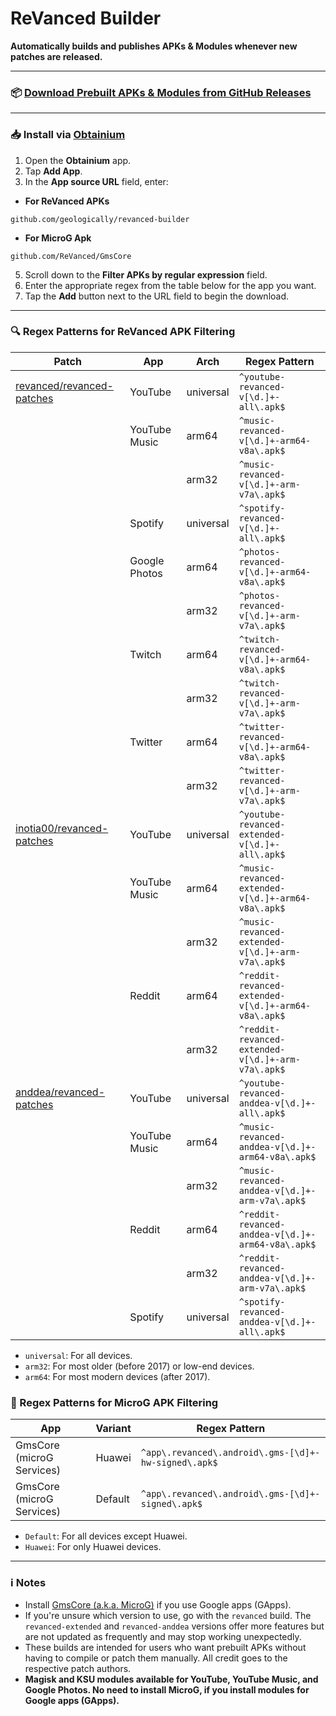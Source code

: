 # ReVanced Builder

**Automatically builds and publishes APKs & Modules whenever new patches are released.**

---

### 📦 [Download Prebuilt APKs & Modules from GitHub Releases](https://github.com/geologically/revanced-apks/releases)

---

### 📥 Install via [Obtainium](https://github.com/ImranR98/Obtainium)

1. Open the **Obtainium** app.
2. Tap **Add App**.
3. In the **App source URL** field, enter: <br>
- **For ReVanced APKs**
```
github.com/geologically/revanced-builder
```
- **For MicroG Apk**
```
github.com/ReVanced/GmsCore
```
5. Scroll down to the **Filter APKs by regular expression** field.
6. Enter the appropriate regex from the table below for the app you want.
7. Tap the **Add** button next to the URL field to begin the download.

---

### 🔍 Regex Patterns for ReVanced APK Filtering
| Patch                                                                      | App            | Arch       | Regex Pattern                                                |
|----------------------------------------------------------------------------|----------------|------------|--------------------------------------------------------------|
| [revanced/revanced-patches](https://github.com/revanced/revanced-patches)  | YouTube        | universal  | `^youtube-revanced-v[\d.]+-all\.apk$`                        |
|                                                                            | YouTube Music  | arm64      | `^music-revanced-v[\d.]+-arm64-v8a\.apk$`                    |
|                                                                            |                | arm32      | `^music-revanced-v[\d.]+-arm-v7a\.apk$`                      |
|                                                                            | Spotify        | universal  | `^spotify-revanced-v[\d.]+-all\.apk$`                        |
|                                                                            | Google Photos  | arm64      | `^photos-revanced-v[\d.]+-arm64-v8a\.apk$`                   |
|                                                                            |                | arm32      | `^photos-revanced-v[\d.]+-arm-v7a\.apk$`                     |
|                                                                            | Twitch         | arm64      | `^twitch-revanced-v[\d.]+-arm64-v8a\.apk$`                   |
|                                                                            |                | arm32      | `^twitch-revanced-v[\d.]+-arm-v7a\.apk$`                     |
|                                                                            | Twitter        | arm64      | `^twitter-revanced-v[\d.]+-arm64-v8a\.apk$`                  |
|                                                                            |                | arm32      | `^twitter-revanced-v[\d.]+-arm-v7a\.apk$`                    |
| [inotia00/revanced-patches](https://github.com/inotia00/revanced-patches)  | YouTube        | universal  | `^youtube-revanced-extended-v[\d.]+-all\.apk$`               |
|                                                                            | YouTube Music  | arm64      | `^music-revanced-extended-v[\d.]+-arm64-v8a\.apk$`           |
|                                                                            |                | arm32      | `^music-revanced-extended-v[\d.]+-arm-v7a\.apk$`             |
|                                                                            | Reddit         | arm64      | `^reddit-revanced-extended-v[\d.]+-arm64-v8a\.apk$`          |
|                                                                            |                | arm32      | `^reddit-revanced-extended-v[\d.]+-arm-v7a\.apk$`            |
| [anddea/revanced-patches](https://github.com/anddea/revanced-patches)      | YouTube        | universal  | `^youtube-revanced-anddea-v[\d.]+-all\.apk$`                 |
|                                                                            | YouTube Music  | arm64      | `^music-revanced-anddea-v[\d.]+-arm64-v8a\.apk$`             |
|                                                                            |                | arm32      | `^music-revanced-anddea-v[\d.]+-arm-v7a\.apk$`               |
|                                                                            | Reddit         | arm64      | `^reddit-revanced-anddea-v[\d.]+-arm64-v8a\.apk$`            |
|                                                                            |                | arm32      | `^reddit-revanced-anddea-v[\d.]+-arm-v7a\.apk$`              |
|                                                                            | Spotify        | universal  | `^spotify-revanced-anddea-v[\d.]+-all\.apk$`                 |

- `universal`: For all devices.
- `arm32`: For most older (before 2017) or low-end devices.
- `arm64`: For most modern devices (after 2017).

### 🔎 Regex Patterns for MicroG APK Filtering

| App                        | Variant    | Regex Pattern                                                           |
|----------------------------|------------|-------------------------------------------------------------------------|
| GmsCore (microG Services)  | Huawei     | `^app\.revanced\.android\.gms-[\d]+-hw-signed\.apk$`                    |
| GmsCore (microG Services)  | Default    | `^app\.revanced\.android\.gms-[\d]+-signed\.apk$`                       |

- `Default`: For all devices except Huawei.
- `Huawei`: For only Huawei devices.

---

### ℹ️ Notes

- Install [GmsCore (a.k.a. MicroG)](https://github.com/ReVanced/GmsCore/releases) if you use Google apps (GApps).
- If you're unsure which version to use, go with the `revanced` build. The `revanced-extended` and `revanced-anddea` versions offer more features but are not updated as frequently and may stop working unexpectedly.
- These builds are intended for users who want prebuilt APKs without having to compile or patch them manually. All credit goes to the respective patch authors.
- **Magisk and KSU modules available for YouTube, YouTube Music, and Google Photos. No need to install MicroG, if you install modules for Google apps (GApps).**





